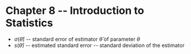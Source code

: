 # Chapter 8 -- Introduction to Statistics

* $\sigma(\hat \theta)$ -- standard error of estimator $\hat \theta$ of parameter $\theta$
* $s(\hat \theta)$ -- estimated standard error -- standard deviation of the estimator


